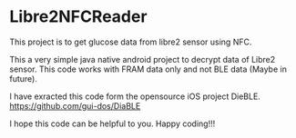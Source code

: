 # Libre2NFCReader
This project is to get glucose data from libre2 sensor using NFC.


This a very simple java native android project to decrypt data of Libre2 sensor. This code works with FRAM data only and not BLE data (Maybe in future).

I have exracted this code form the opensource iOS project DieBLE.
https://github.com/gui-dos/DiaBLE

I hope this code can be helpful to you.
Happy coding!!!
